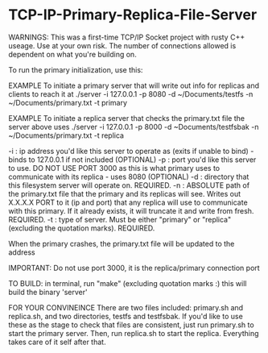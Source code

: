TCP-IP-Primary-Replica-File-Server
==================================
WARNINGS: This was a first-time TCP/IP Socket project with rusty C++ useage. Use at your own risk.
          The number of connections allowed is dependent on what you're building on. 
    



To run the primary initialization, use this:

EXAMPLE To initiate a primary server that will write out info for replicas and clients to reach it at
./server -i 127.0.0.1 -p 8080 -d ~/Documents/testfs -n ~/Documents/primary.txt -t primary

EXAMPLE To initiate a replica server that checks the primary.txt file the server above uses
./server -i 127.0.0.1 -p 8000 -d ~Documents/testfsbak -n ~/Documents/primary.txt -t replica

-i : ip address you'd like this server to operate as (exits if unable to bind) - binds to 127.0.0.1 if not included (OPTIONAL)
-p : port you'd like this server to use. DO NOT USE PORT 3000 as this is what primary uses to communicate with its replica - uses 8080 (OPTIONAL)
-d : directory that this filesystem server will operate on. REQUIRED.
-n : ABSOLUTE path of the primary.txt file that the primary and its replicas will see. Writes out X.X.X.X PORT to it  (ip and port)
     that any replica will use to communicate with this primary. If it already exists, it will truncate it and write from fresh. REQUIRED.
-t : type of server. Must be either "primary" or "replica" (excluding the quotation marks). REQUIRED.


When the primary crashes, the  primary.txt file will be updated to the address

IMPORTANT: Do not use port 3000, it is the replica/primary connection port

TO BUILD:
in terminal, run "make" (excluding quotation marks :) this will build the binary 'server'


FOR YOUR CONVINEINCE
There are two files included: primary.sh and replica.sh, and two directories, testfs and testfsbak. If you'd like to use these as the stage to check that files are consistent, just run primary.sh to start the primary server. Then, run replica.sh to start the replica. Everything takes care of it self after that.
